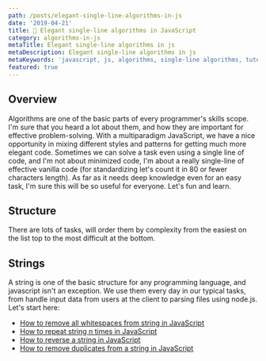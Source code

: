 ```yaml
---
path: /posts/elegant-single-line-algorithms-in-js
date: '2019-04-21'
title: 🥇 Elegant single-line algorithms in JavaScript
category: algorithms-in-js
metaTitle: Elegant single-line algorithms in js
metaDescription: Elegant single-line algorithms in js
metaKeywords: 'javascript, js, algorithms, single-line algorithms, tutorials'
featured: true
---
```


## Overview

Algorithms are one of the basic parts of every programmer's skills scope. I'm sure that you heard a lot about them, and how they are important for effective problem-solving. With a multiparadigm JavaScript, we have a nice opportunity in mixing different styles and patterns for getting much more elegant code. Sometimes we can solve a task even using a single line of code, and I'm not about minimized code, I'm about a really single-line of effective vanilla code (for standardizing let's count it in 80 or fewer characters length). As far as it needs deep knowledge even for an easy task, I'm sure this will be so useful for everyone. Let's fun and learn.

## Structure

There are lots of tasks, will order them by complexity from the easiest on the list top to the most difficult at the bottom.


## Strings

A string is one of the basic structure for any programming language, and javascript isn't an exception. We use them every day in our typical tasks, from handle input data from users at the client to parsing files using node.js. Let's start here:

* [How to remove all whitespaces from string in JavaScript](/posts/how-to-remove-all-whitespaces-from-string-in-javascript)
* [How to repeat string n times in JavaScript](/posts/how-to-repeat-string-n-times-in-javascript)
* [How to reverse a string in JavaScript](/posts/how-to-reverse-string-in-javascript)
* [How to remove duplicates from a string in JavaScript](/posts/how-to-remove-duplicates-from-string-in-javascript)

<br />
<br />
<br />
